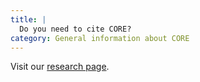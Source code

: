 ```yaml
---
title: |
  Do you need to cite CORE?
category: General information about CORE
---
```

Visit our [research page](~research-outputs).
